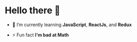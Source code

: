 <!-- <div align="center">
<img src="https://rishavanand.github.io/static/images/greetings.gif" align="center" style="width: 100%" />
</div>  -->
# Hello there 👋

<!--  ### <div align="center">I'm Aldhaneka, a ✨ Student ✨ </div> -->

- 🌱 I’m currently learning **JavaScript**, **ReactJs**, and **Redux**

- ⚡ Fun fact **I'm bad at Math**

<!--
- ❓ Ask me about anything related to HTML, and CSS

## ⚡ Technologies

![JavaScript](https://img.shields.io/badge/-JavaScript-blue?style=flat-square&logo=javascript)
![HTML5](https://img.shields.io/badge/-HTML5-E34F26?style=flat-square&logo=html5&logoColor=white)
![CSS3](https://img.shields.io/badge/-CSS3-1572B6?style=flat-square&logo=css3)
![CSS3](https://img.shields.io/badge/-scss-1572B6?style=flat-square&logo=sass)

![Bootstrap](https://img.shields.io/badge/-Bootstrap-563D7C?style=flat-square&logo=bootstrap)
![Git](https://img.shields.io/badge/-Git-black?style=flat-square&logo=git)
![GitHub](https://img.shields.io/badge/-GitHub-181717?style=flat-square&logo=github)

<img align="" height="137px" src="https://github-readme-stats.vercel.app/api?username=aldhanekaa&hide_title=true&show_icons=true&include_all_commits=true&line_height=21&bg_color=graywhite&theme=white" /> <img align="" height="137px" src="https://github-readme-stats.vercel.app/api/top-langs/?username=aldhanekaa&hide_title=true&layout=compact&bg_color=graywhite&theme=white" /></a>
-->
